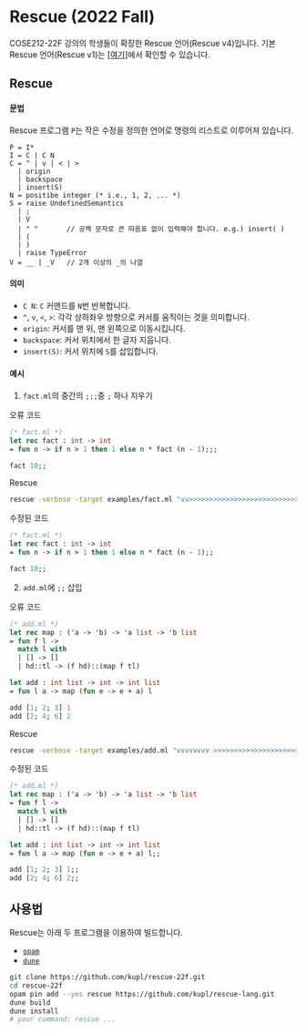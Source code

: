 # Rescue (2022 Fall)

COSE212-22F 강의의 학생들이 확장한 Rescue 언어(Rescue v4)입니다.
기본 Rescue 언어(Rescue v1)는 [[여기]](https://github.com/kupl/rescue-lang)에서 확인할 수 있습니다.

## Rescue

#### 문법

Rescue 프로그램 `P`는 작은 수정을 정의한 언어로 명령의 리스트로 이루어져 있습니다.
```
P = I*
I = C | C N
C = ^ | v | < | >
  | origin
  | backspace
  | insert(S)
N = positibe integer (* i.e., 1, 2, ... *)
S = raise UndefinedSemantics
  | ;
  | V
  | " "       // 공백 문자로 큰 따옴표 없이 입력해야 합니다. e.g.) insert( )
  | (
  | )
  | raise TypeError
V = __ | _V   // 2개 이상의 _의 나열
```

#### 의미
* `C N`: `C` 커맨드를 `N`번 반복합니다.
* `^`, `v`, `<`, `>`: 각각 상하좌우 방향으로 커서를 움직이는 것을 의미합니다.
* `origin`: 커서를 맨 위, 맨 왼쪽으로 이동시킵니다.
* `backspace`: 커서 위치에서 한 글자 지웁니다.
* `insert(S)`: 커서 위치에 `S`를 삽입합니다.


#### 예시
1. `fact.ml`의 중간의 `;;;`중 `;` 하나 지우기

오류 코드
```ocaml
(* fact.ml *)
let rec fact : int -> int
= fun n -> if n > 1 then 1 else n * fact (n - 1);;;

fact 10;;
```

Rescue
```sh
rescue -verbose -target examples/fact.ml "vv>>>>>>>>>>>>>>>>>>>>>>>>>>>>>>>>>>>>>>>>>>>>>>>>>>>backspace"
```

수정된 코드
```ocaml
(* fact.ml *)
let rec fact : int -> int
= fun n -> if n > 1 then 1 else n * fact (n - 1);;

fact 10;;
```

2. `add.ml`에 `;;` 삽입

오류 코드
```ocaml
(* add.ml *)
let rec map : ('a -> 'b) -> 'a list -> 'b list
= fun f l ->
  match l with
  | [] -> []
  | hd::tl -> (f hd)::(map f tl)

let add : int list -> int -> int list
= fun l a -> map (fun e -> e + a) l

add [1; 2; 3] 1
add [2; 4; 6] 2
```

Rescue
```sh
rescue -verbose -target examples/add.ml "vvvvvvvv >>>>>>>>>>>>>>>>>>>>>>>>>>>>>>>>>>> insert(;)insert(;) origin vvvvvvvvvv >>>>>>>>>>>>>>> insert(;)insert(;) origin vvvvvvvvvvv >>>>>>>>>>>>>>> insert(;)insert(;)"
```

수정된 코드
```ocaml
(* add.ml *)
let rec map : ('a -> 'b) -> 'a list -> 'b list
= fun f l ->
  match l with
  | [] -> []
  | hd::tl -> (f hd)::(map f tl)

let add : int list -> int -> int list
= fun l a -> map (fun e -> e + a) l;;

add [1; 2; 3] 1;;
add [2; 4; 6] 2;;
```

## 사용법
Rescue는 아래 두 프로그램을 이용하여 빌드합니다.
* [`opam`](https://opam.ocaml.org/doc/Install.html)
* [`dune`](https://dune.build/install)
```sh
git clone https://github.com/kupl/rescue-22f.git
cd rescue-22f
opam pin add --yes rescue https://github.com/kupl/rescue-lang.git
dune build
dune install
# your command: rescue ...
```
